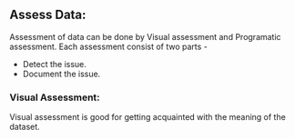 
## Assess Data:
Assessment of data can be done by Visual assessment and Programatic assessment.
Each assessment consist of two parts -

- Detect the issue.
- Document the issue.


### Visual Assessment:
Visual assessment is good for getting acquainted with the meaning of the dataset.
